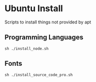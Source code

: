 # Ubuntu Install
Scripts to install things not provided by apt  

Programming Languages
--
```
sh ./install_node.sh
```

Fonts
-- 
```
sh ./install_source_code_pro.sh
```
